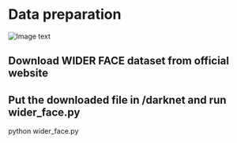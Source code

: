 # Data preparation

![Image text](https://raw.github.com/zlmo/face_detection/master/data/001.png)

## Download WIDER FACE dataset from official website



## Put the downloaded file in /darknet and run wider_face.py

python wider_face.py
